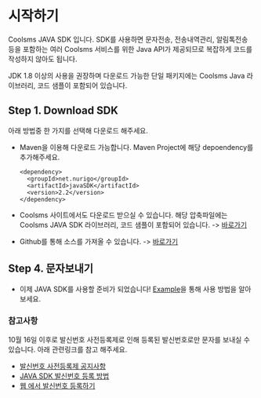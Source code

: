 # 시작하기

Coolsms JAVA SDK 입니다. SDK를 사용하면 문자전송, 전송내역관리, 알림톡전송 등을 포함하는 여러 Coolsms 서비스를 위한 Java API가 제공되므로 복잡하게 코드를 작성하지 않아도 됩니다.

JDK 1.8 이상의 사용을 권장하며 다운로드 가능한 단일 패키지에는 Coolsms Java 라이브러리, 코드 샘플이 포함되어 있습니다.

## Step 1. Download SDK

아래 방법중 한 가지를 선택해 다운로드 해주세요.

* Maven을 이용해 다운로드 가능합니다. Maven Project에 해당 depoendency를 추가해주세요.

  ```markup
  <dependency>
    <groupId>net.nurigo</groupId>
    <artifactId>javaSDK</artifactId>
    <version>2.2</version>
  </dependency>
  ```

* Coolsms 사이트에서도 다운로드 받으실 수 있습니다. 해당 압축파일에는 Coolsms JAVA SDK 라이브러리, 코드 샘플이 포함되어 있습니다. -&gt; [바로가기](https://www.coolsms.co.kr/index.php?mid=download&document_srl=559455)
* Github를 통해 소스를 가져올 수 있습니다. -&gt; [바로가기](https://github.com/coolsms/java-sdk/releases)

## Step 4. 문자보내기

* 이제 JAVA SDK를 사용할 준비가 되었습니다! [Example](undefined-1/)을 통해 사용 방법을 알아보세요.

### 참고사항

10월 16일 이후로 발신번호 사전등록제로 인해 등록된 발신번호로만 문자를 보내실 수 있습니다. 아래 관련링크를 참고 해주세요.

* [발신번호 사전등록제 공지사항](https://www.coolsms.co.kr/index.php?mid=notice&document_srl=3070386)
* [JAVA SDK 발신번호 등록 방법]()
* [웹 에서 발신번호 등록하기](https://www.coolsms.co.kr/index.php?mid=service_setup&act=dispSmsconfigSenderNumbers)

